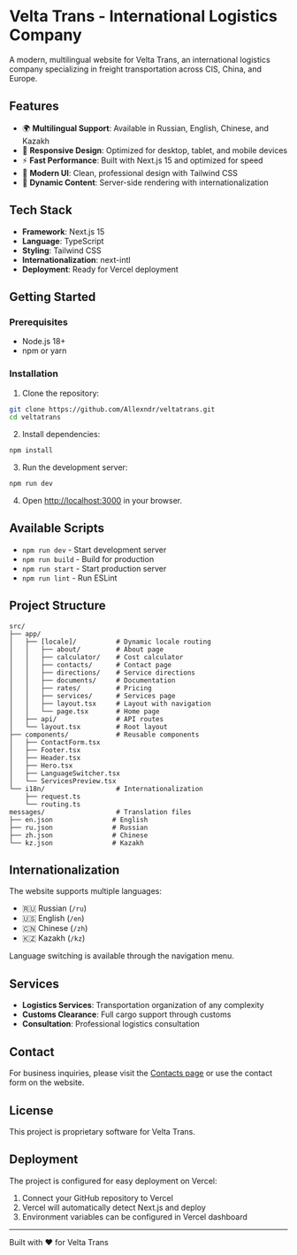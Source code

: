 # Velta Trans - International Logistics Company

A modern, multilingual website for Velta Trans, an international logistics company specializing in freight transportation across CIS, China, and Europe.

## Features

- 🌍 **Multilingual Support**: Available in Russian, English, Chinese, and Kazakh
- 📱 **Responsive Design**: Optimized for desktop, tablet, and mobile devices
- ⚡ **Fast Performance**: Built with Next.js 15 and optimized for speed
- 🎨 **Modern UI**: Clean, professional design with Tailwind CSS
- 🔄 **Dynamic Content**: Server-side rendering with internationalization

## Tech Stack

- **Framework**: Next.js 15
- **Language**: TypeScript
- **Styling**: Tailwind CSS
- **Internationalization**: next-intl
- **Deployment**: Ready for Vercel deployment

## Getting Started

### Prerequisites

- Node.js 18+ 
- npm or yarn

### Installation

1. Clone the repository:
```bash
git clone https://github.com/Allexndr/veltatrans.git
cd veltatrans
```

2. Install dependencies:
```bash
npm install
```

3. Run the development server:
```bash
npm run dev
```

4. Open [http://localhost:3000](http://localhost:3000) in your browser.

## Available Scripts

- `npm run dev` - Start development server
- `npm run build` - Build for production
- `npm run start` - Start production server
- `npm run lint` - Run ESLint

## Project Structure

```
src/
├── app/
│   ├── [locale]/          # Dynamic locale routing
│   │   ├── about/         # About page
│   │   ├── calculator/    # Cost calculator
│   │   ├── contacts/      # Contact page
│   │   ├── directions/    # Service directions
│   │   ├── documents/     # Documentation
│   │   ├── rates/         # Pricing
│   │   ├── services/      # Services page
│   │   ├── layout.tsx     # Layout with navigation
│   │   └── page.tsx       # Home page
│   ├── api/               # API routes
│   └── layout.tsx         # Root layout
├── components/            # Reusable components
│   ├── ContactForm.tsx
│   ├── Footer.tsx
│   ├── Header.tsx
│   ├── Hero.tsx
│   ├── LanguageSwitcher.tsx
│   └── ServicesPreview.tsx
└── i18n/                  # Internationalization
    ├── request.ts
    └── routing.ts
messages/                  # Translation files
├── en.json               # English
├── ru.json               # Russian
├── zh.json               # Chinese
└── kz.json               # Kazakh
```

## Internationalization

The website supports multiple languages:
- 🇷🇺 Russian (`/ru`)
- 🇺🇸 English (`/en`)
- 🇨🇳 Chinese (`/zh`)
- 🇰🇿 Kazakh (`/kz`)

Language switching is available through the navigation menu.

## Services

- **Logistics Services**: Transportation organization of any complexity
- **Customs Clearance**: Full cargo support through customs
- **Consultation**: Professional logistics consultation

## Contact

For business inquiries, please visit the [Contacts page](/contacts) or use the contact form on the website.

## License

This project is proprietary software for Velta Trans.

## Deployment

The project is configured for easy deployment on Vercel:

1. Connect your GitHub repository to Vercel
2. Vercel will automatically detect Next.js and deploy
3. Environment variables can be configured in Vercel dashboard

---

Built with ❤️ for Velta Trans
